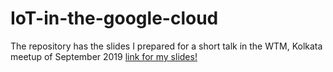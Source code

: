 # IoT-in-the-google-cloud
The repository has the slides I prepared for a short talk in the WTM, Kolkata meetup of September 2019
<a href="https://docs.google.com/presentation/d/1N9iU78HYAOJruROXn4nR_T44qCwuPraVPYYTZE1EK0U/edit?usp=sharing"> link for my slides!</a>
